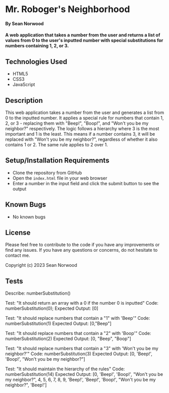 # Mr. Roboger's Neighborhood

#### By Sean Norwood

#### A web application that takes a number from the user and returns a list of values from 0 to the user's inputted number with special substitutions for numbers containing 1, 2, or 3.

## Technologies Used

- HTML5
- CSS3
- JavaScript

## Description

This web application takes a number from the user and generates a list from 0 to the inputted number. It applies a special rule for numbers that contain 1, 2, or 3 - replacing them with "Beep!", "Boop!", and "Won't you be my neighbor?" respectively. The logic follows a hierarchy where 3 is the most important and 1 is the least. This means if a number contains 3, it will be replaced with "Won't you be my neighbor?", regardless of whether it also contains 1 or 2. The same rule applies to 2 over 1.

## Setup/Installation Requirements

- Clone the repository from GitHub
- Open the `index.html` file in your web browser
- Enter a number in the input field and click the submit button to see the output

## Known Bugs

- No known bugs

## License

Please feel free to contribute to the code if you have any improvements or find any issues. If you have any questions or concerns, do not hesitate to contact me.

Copyright (c) 2023 Sean Norwood

## Tests

Describe: numberSubstitution()

Test: "It should return an array with a 0 if the number 0 is inputted"
Code: numberSubstitution(0);
Expected Output: [0]

Test: "It should replace numbers that contain a "1" with 'Beep'"
Code: numberSubstitution(1)
Expected Output: [0,"Beep"]

Test: "It should replace numbers that contain a "2" with 'Boop'"
Code: numberSubstitution(2)
Expected Output: [0, "Beep", "Boop"]

Test: "It should replace numbers that contain a "3" with 'Won't you be my neighbor?'"
Code: numberSubstitution(3)
Expected Output: [0, 'Beep!', 'Boop!', "Won't you be my neighbor?"]

Test: "It should maintain the hierarchy of the rules"
Code: numberSubstitution(14)
Expected Output: [0, 'Beep!', 'Boop!', "Won't you be my neighbor?", 4, 5, 6, 7, 8, 9, 'Beep!', 'Beep!', 'Boop!', "Won't you be my neighbor?", 'Beep!']
